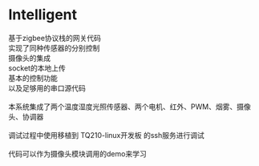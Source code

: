 # Intelligent
基于zigbee协议栈的网关代码<br>
实现了同种传感器的分别控制<br>
摄像头的集成<br>
socket的本地上传<br>
基本的控制功能<br>
以及足够用的串口源代码<br>
<br>
本系统集成了两个温度湿度光照传感器、两个电机、红外、PWM、烟雾、摄像头、协调器<br>
<br>
调试过程中使用移植到 TQ210-linux开发板 的ssh服务进行调试<br>
<br>
代码可以作为摄像头模块调用的demo来学习<br>
